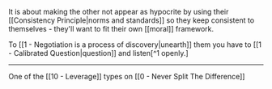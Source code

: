 It is about making the other not appear as hypocrite by using their [[Consistency Principle|norms and standards]] so they keep consistent to themselves - they'll want to fit their own [[moral]] framework.

To [[1 - Negotiation is a process of discovery|unearth]] them you have to [[1 - Calibrated Question|question]] and listen[^1 openly.]

---

One of the [[10 - Leverage]] types on [[0 - Never Split The Difference]]

[^1]: [[6 - Listening to the other]] and [[11 - Listening is not a passive activity]]
